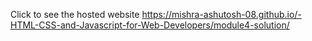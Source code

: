 Click to see the hosted website 
https://mishra-ashutosh-08.github.io/-HTML-CSS-and-Javascript-for-Web-Developers/module4-solution/
